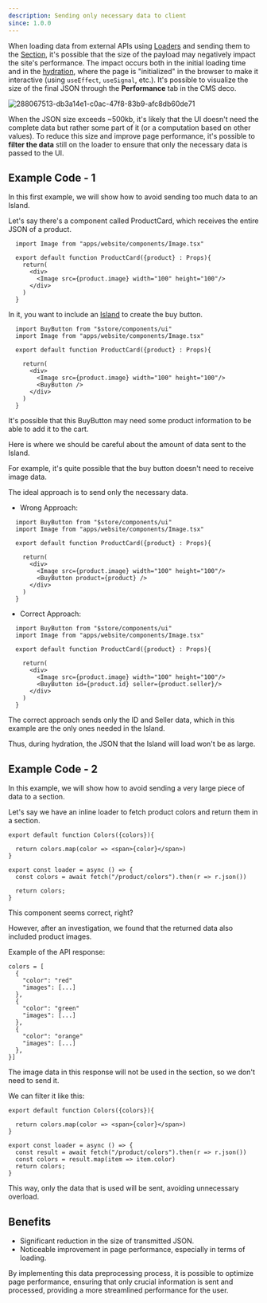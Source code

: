 ```yaml
---
description: Sending only necessary data to client
since: 1.0.0
---
```


When loading data from external APIs using [Loaders](/docs/en/concepts/loader) and sending them to the [Section](/docs/en/concepts/section), it's possible that the size of the payload may negatively impact the site's performance. The impact occurs both in the initial loading time and in the [hydration](https://blog.saeloun.com/2021/12/16/hydration/), where the page is "initialized" in the browser to make it interactive (using `useEffect`, `useSignal`, etc.). It's possible to visualize the size of the final JSON through the **Performance** tab in the CMS deco.

![288067513-db3a14e1-c0ac-47f8-83b9-afc8db60de71](https://github.com/deco-sites/starting/assets/76822093/ec005f5d-4169-4e89-acd0-8c06baf3c80d)

When the JSON size exceeds ~500kb, it's likely that the UI doesn't need the complete data but rather some part of it (or a computation based on other values). To reduce this size and improve page performance, it's possible to **filter the data** still on the loader to ensure that only the necessary data is passed to the UI.


## Example Code - 1

In this first example, we will show how to avoid sending too much data to an Island.

Let's say there's a component called ProductCard, which receives the entire JSON of a product.

```tsx 
  import Image from "apps/website/components/Image.tsx"
  
  export default function ProductCard({product} : Props){
    return(
      <div>
        <Image src={product.image} width="100" height="100"/>
      </div>
    )
  }
```

In it, you want to include an [Island](https://fresh.deno.dev/docs/concepts/islands) to create the buy button.

```tsx 
  import BuyButton from "$store/components/ui"
  import Image from "apps/website/components/Image.tsx"

  export default function ProductCard({product} : Props){

    return(
      <div>
        <Image src={product.image} width="100" height="100"/>
        <BuyButton />
      </div>
    )
  }
```

It's possible that this BuyButton may need some product information to be able to add it to the cart.

Here is where we should be careful about the amount of data sent to the Island.

For example, it's quite possible that the buy button doesn't need to receive image data.

The ideal approach is to send only the necessary data.

* Wrong Approach:

```tsx 
  import BuyButton from "$store/components/ui"
  import Image from "apps/website/components/Image.tsx"

  export default function ProductCard({product} : Props){

    return(
      <div>
        <Image src={product.image} width="100" height="100"/>
        <BuyButton product={product} />
      </div>
    )
  }
```

* Correct Approach:

```tsx 
  import BuyButton from "$store/components/ui"
  import Image from "apps/website/components/Image.tsx"

  export default function ProductCard({product} : Props){

    return(
      <div>
        <Image src={product.image} width="100" height="100"/>
        <BuyButton id={product.id} seller={product.seller}/>
      </div>
    )
  }
```

The correct approach sends only the ID and Seller data, which in this example are the only ones needed in the Island.

Thus, during hydration, the JSON that the Island will load won't be as large.

## Example Code - 2

In this example, we will show how to avoid sending a very large piece of data to a section.

Let's say we have an inline loader to fetch product colors and return them in a section.

```tsx
export default function Colors({colors}){

  return colors.map(color => <span>{color}</span>)
}

export const loader = async () => {
  const colors = await fetch("/product/colors").then(r => r.json())

  return colors;
}
```

This component seems correct, right?

However, after an investigation, we found that the returned data also included product images.

Example of the API response:

```tsx 
colors = [
  {
    "color": "red"
    "images": [...]
  },
  {
    "color": "green"
    "images": [...]
  },
  {
    "color": "orange"
    "images": [...]
  },
}]
```

The image data in this response will not be used in the section, so we don't need to send it.

We can filter it like this:


```tsx
export default function Colors({colors}){

  return colors.map(color => <span>{color}</span>)
}

export const loader = async () => {
  const result = await fetch("/product/colors").then(r => r.json())
  const colors = result.map(item => item.color)
  return colors;
}
```

This way, only the data that is used will be sent, avoiding unnecessary overload.

## Benefits
- Significant reduction in the size of transmitted JSON.
- Noticeable improvement in page performance, especially in terms of loading.

By implementing this data preprocessing process, it is possible to optimize page performance, ensuring that only crucial information is sent and processed, providing a more streamlined performance for the user.
